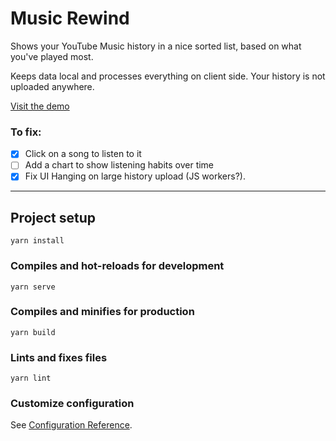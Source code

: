 # Music Rewind

Shows your YouTube Music history in a nice sorted list, based on what you've played most. 

Keeps data local and processes everything on client side. Your history is not uploaded anywhere. 

[Visit the demo](https://music.mattschlosser.me)

### To fix:

- [x] Click on a song to listen to it
- [ ] Add a chart to show listening habits over time
- [x] Fix UI Hanging on large history upload (JS workers?). 

--- 

## Project setup
```
yarn install
```

### Compiles and hot-reloads for development
```
yarn serve
```

### Compiles and minifies for production
```
yarn build
```

### Lints and fixes files
```
yarn lint
```

### Customize configuration
See [Configuration Reference](https://cli.vuejs.org/config/).

